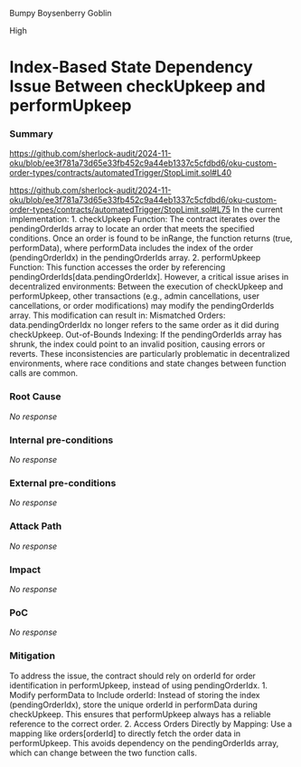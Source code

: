 Bumpy Boysenberry Goblin

High

# Index-Based State Dependency Issue Between checkUpkeep and performUpkeep

### Summary

https://github.com/sherlock-audit/2024-11-oku/blob/ee3f781a73d65e33fb452c9a44eb1337c5cfdbd6/oku-custom-order-types/contracts/automatedTrigger/StopLimit.sol#L40

https://github.com/sherlock-audit/2024-11-oku/blob/ee3f781a73d65e33fb452c9a44eb1337c5cfdbd6/oku-custom-order-types/contracts/automatedTrigger/StopLimit.sol#L75
In the current implementation:
	1.	checkUpkeep Function:
	The contract iterates over the pendingOrderIds array to locate an order that meets the specified conditions.
	Once an order is found to be inRange, the function returns (true, performData), where performData includes the index of the order (pendingOrderIdx) in the pendingOrderIds array.
	2.	performUpkeep Function:
This function accesses the order by referencing pendingOrderIds[data.pendingOrderIdx].
However, a critical issue arises in decentralized environments:
Between the execution of checkUpkeep and performUpkeep, other transactions (e.g., admin cancellations, user cancellations, or order modifications) may modify the pendingOrderIds array.
This modification can result in:
Mismatched Orders: data.pendingOrderIdx no longer refers to the same order as it did during checkUpkeep.
Out-of-Bounds Indexing: If the pendingOrderIds array has shrunk, the index could point to an invalid position, causing errors or reverts.
These inconsistencies are particularly problematic in decentralized environments, where race conditions and state changes between function calls are common.

### Root Cause

_No response_

### Internal pre-conditions

_No response_

### External pre-conditions

_No response_

### Attack Path

_No response_

### Impact

_No response_

### PoC

_No response_

### Mitigation

To address the issue, the contract should rely on orderId for order identification in performUpkeep, instead of using pendingOrderIdx.
	1.	Modify performData to Include orderId:
	Instead of storing the index (pendingOrderIdx), store the unique orderId in performData during checkUpkeep.
	This ensures that performUpkeep always has a reliable reference to the correct order.
	2.	Access Orders Directly by Mapping:
	Use a mapping like orders[orderId] to directly fetch the order data in performUpkeep.
	This avoids dependency on the pendingOrderIds array, which can change between the two function calls.